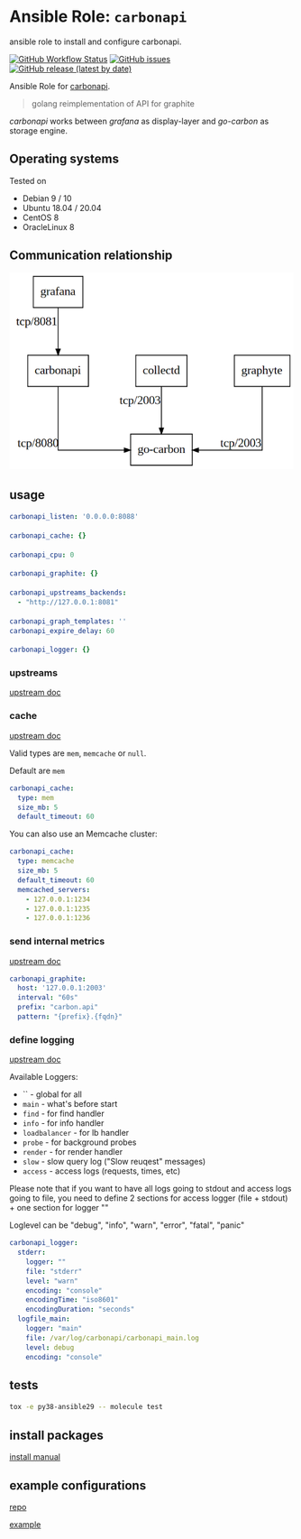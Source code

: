 
# Ansible Role:  `carbonapi`

ansible role to install and configure carbonapi.

[![GitHub Workflow Status](https://img.shields.io/github/workflow/status/bodsch/ansible-carbonapi/CI)][ci]
[![GitHub issues](https://img.shields.io/github/issues/bodsch/ansible-carbonapi)][issues]
[![GitHub release (latest by date)](https://img.shields.io/github/v/release/bodsch/ansible-carbonapi)][releases]

[ci]: https://github.com/bodsch/ansible-carbonapi/actions
[issues]: https://github.com/bodsch/ansible-carbonapi/issues?q=is%3Aopen+is%3Aissue
[releases]: https://github.com/bodsch/ansible-carbonapi/releases

Ansible Role for [carbonapi](https://github.com/go-graphite/carbonapi).
> golang reimplementation of API for graphite

*carbonapi* works between *grafana* as display-layer and *go-carbon* as storage engine.

## Operating systems

Tested on

* Debian 9 / 10
* Ubuntu 18.04 / 20.04
* CentOS 8
* OracleLinux 8

## Communication relationship

![schema](carbonapi.png)

## usage

```yaml
carbonapi_listen: '0.0.0.0:8088'

carbonapi_cache: {}

carbonapi_cpu: 0

carbonapi_graphite: {}

carbonapi_upstreams_backends:
  - "http://127.0.0.1:8081"

carbonapi_graph_templates: ''
carbonapi_expire_delay: 60

carbonapi_logger: {}
```

### upstreams

[upstream doc](https://github.com/go-graphite/carbonapi/blob/main/doc/configuration.md#upstreams)


### cache

[upstream doc](https://github.com/go-graphite/carbonapi/blob/main/doc/configuration.md#cache)

Valid types are `mem`, `memcache` or `null`.

Default are `mem`

```yaml
carbonapi_cache:
  type: mem
  size_mb: 5
  default_timeout: 60
```

You can also use an Memcache cluster:

```yaml
carbonapi_cache:
  type: memcache
  size_mb: 5
  default_timeout: 60
  memcached_servers:
    - 127.0.0.1:1234
    - 127.0.0.1:1235
    - 127.0.0.1:1236
```


### send internal metrics

[upstream doc](https://github.com/go-graphite/carbonapi/blob/main/doc/configuration.md#graphite)

```yaml
carbonapi_graphite:
  host: '127.0.0.1:2003'
  interval: "60s"
  prefix: "carbon.api"
  pattern: "{prefix}.{fqdn}"
```

### define logging

[upstream doc](https://github.com/go-graphite/carbonapi/blob/main/doc/configuration.md#logger)

Available Loggers:

- `` - global for all
- `main` - what's before start
- `find` - for find handler
- `info` - for info handler
- `loadbalancer` - for lb handler
- `probe` - for background probes
- `render` - for render handler
- `slow` - slow query log ("Slow reuqest" messages)
- `access` - access logs (requests, times, etc)

Please note that if you want to have all logs going to stdout and access logs going to file,
you need to define 2 sections for access logger (file + stdout) + one section for logger ""

Loglevel can be "debug", "info", "warn", "error", "fatal", "panic"

```yaml
carbonapi_logger:
  stderr:
    logger: ""
    file: "stderr"
    level: "warn"
    encoding: "console"
    encodingTime: "iso8601"
    encodingDuration: "seconds"
  logfile_main:
    logger: "main"
    file: /var/log/carbonapi/carbonapi_main.log
    level: debug
    encoding: "console"
```

## tests

```bash
tox -e py38-ansible29 -- molecule test
```


## install packages

[install manual](https://packagecloud.io/go-graphite/stable/install#manual)

## example configurations

[repo](https://github.com/go-graphite/carbonapi/tree/0.12/cmd/carbonapi)

[example](https://github.com/go-graphite/carbonapi/blob/0.12/cmd/carbonapi/carbonapi.example.yaml)
